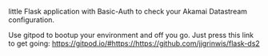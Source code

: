 little Flask application with Basic-Auth to check your Akamai Datastream configuration.

Use gitpod to bootup your environment and off you go.
Just press this link to get going: https://gitpod.io/#https://https://github.com/jjgrinwis/flask-ds2
